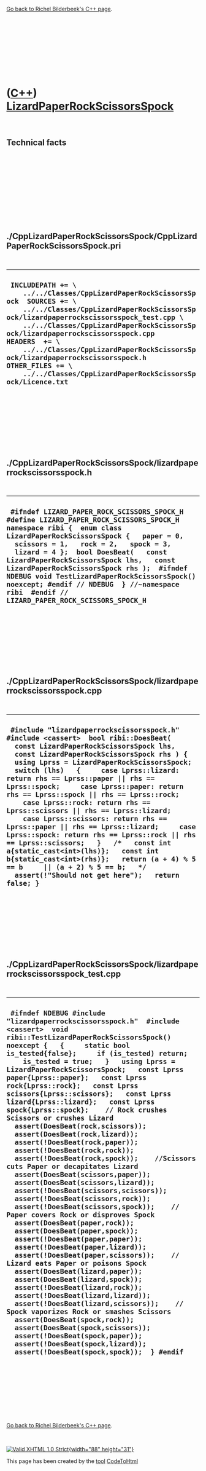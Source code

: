

[Go back to Richel Bilderbeek's C++ page](Cpp.htm).

 

 

 

 

 

([C++](Cpp.htm)) [LizardPaperRockScissorsSpock](CppLizardPaperRockScissorsSpock.htm)
====================================================================================

 

Technical facts
---------------

 

 

 

 

 

 

./CppLizardPaperRockScissorsSpock/CppLizardPaperRockScissorsSpock.pri
---------------------------------------------------------------------

 

  --------------------------------------------------------------------------------------------------------------------------------------------------------------------------------------------------------------------------------------------------------------------------------------------------------------------------------------------------------------------------------------------------------------------------------------------------
  ` INCLUDEPATH += \     ../../Classes/CppLizardPaperRockScissorsSpock  SOURCES += \     ../../Classes/CppLizardPaperRockScissorsSpock/lizardpaperrockscissorsspock_test.cpp \     ../../Classes/CppLizardPaperRockScissorsSpock/lizardpaperrockscissorsspock.cpp  HEADERS  += \     ../../Classes/CppLizardPaperRockScissorsSpock/lizardpaperrockscissorsspock.h  OTHER_FILES += \     ../../Classes/CppLizardPaperRockScissorsSpock/Licence.txt`
  --------------------------------------------------------------------------------------------------------------------------------------------------------------------------------------------------------------------------------------------------------------------------------------------------------------------------------------------------------------------------------------------------------------------------------------------------

 

 

 

 

 

./CppLizardPaperRockScissorsSpock/lizardpaperrockscissorsspock.h
----------------------------------------------------------------

 

  -----------------------------------------------------------------------------------------------------------------------------------------------------------------------------------------------------------------------------------------------------------------------------------------------------------------------------------------------------------------------------------------------------------------------------------------------------------------------------------------
  ` #ifndef LIZARD_PAPER_ROCK_SCISSORS_SPOCK_H #define LIZARD_PAPER_ROCK_SCISSORS_SPOCK_H  namespace ribi {  enum class LizardPaperRockScissorsSpock {   paper = 0,   scissors = 1,   rock = 2,   spock = 3,   lizard = 4 };  bool DoesBeat(   const LizardPaperRockScissorsSpock lhs,   const LizardPaperRockScissorsSpock rhs );  #ifndef NDEBUG void TestLizardPaperRockScissorsSpock() noexcept; #endif // NDEBUG  } //~namespace ribi  #endif // LIZARD_PAPER_ROCK_SCISSORS_SPOCK_H`
  -----------------------------------------------------------------------------------------------------------------------------------------------------------------------------------------------------------------------------------------------------------------------------------------------------------------------------------------------------------------------------------------------------------------------------------------------------------------------------------------

 

 

 

 

 

./CppLizardPaperRockScissorsSpock/lizardpaperrockscissorsspock.cpp
------------------------------------------------------------------

 

  --------------------------------------------------------------------------------------------------------------------------------------------------------------------------------------------------------------------------------------------------------------------------------------------------------------------------------------------------------------------------------------------------------------------------------------------------------------------------------------------------------------------------------------------------------------------------------------------------------------------------------------------------------------------------------------------------------------------------------------------------------------------------------------------------------------------------------------------
  ` #include "lizardpaperrockscissorsspock.h"  #include <cassert>  bool ribi::DoesBeat(   const LizardPaperRockScissorsSpock lhs,   const LizardPaperRockScissorsSpock rhs ) {   using Lprss = LizardPaperRockScissorsSpock;   switch (lhs)   {     case Lprss::lizard: return rhs == Lprss::paper || rhs == Lprss::spock;     case Lprss::paper: return rhs == Lprss::spock || rhs == Lprss::rock;     case Lprss::rock: return rhs == Lprss::scissors || rhs == Lprss::lizard;     case Lprss::scissors: return rhs == Lprss::paper || rhs == Lprss::lizard;     case Lprss::spock: return rhs == Lprss::rock || rhs == Lprss::scissors;   }   /*   const int a{static_cast<int>(lhs)};   const int b{static_cast<int>(rhs)};   return (a + 4) % 5 == b     || (a + 2) % 5 == b;   */   assert(!"Should not get here");   return false; }`
  --------------------------------------------------------------------------------------------------------------------------------------------------------------------------------------------------------------------------------------------------------------------------------------------------------------------------------------------------------------------------------------------------------------------------------------------------------------------------------------------------------------------------------------------------------------------------------------------------------------------------------------------------------------------------------------------------------------------------------------------------------------------------------------------------------------------------------------------

 

 

 

 

 

./CppLizardPaperRockScissorsSpock/lizardpaperrockscissorsspock\_test.cpp
------------------------------------------------------------------------

 

  --------------------------------------------------------------------------------------------------------------------------------------------------------------------------------------------------------------------------------------------------------------------------------------------------------------------------------------------------------------------------------------------------------------------------------------------------------------------------------------------------------------------------------------------------------------------------------------------------------------------------------------------------------------------------------------------------------------------------------------------------------------------------------------------------------------------------------------------------------------------------------------------------------------------------------------------------------------------------------------------------------------------------------------------------------------------------------------------------------------------------------------------------------------------------------------------------------------------------------------------------------------------------------------------------------------------------------------------------------------------------------------------------------------------------------------------------------------------------------------------------------------------------------------------------------------------------------------------------------------------------
  ` #ifndef NDEBUG #include "lizardpaperrockscissorsspock.h"  #include <cassert>  void ribi::TestLizardPaperRockScissorsSpock() noexcept {   {     static bool is_tested{false};     if (is_tested) return;     is_tested = true;   }   using Lprss = LizardPaperRockScissorsSpock;   const Lprss paper{Lprss::paper};   const Lprss rock{Lprss::rock};   const Lprss scissors{Lprss::scissors};   const Lprss lizard{Lprss::lizard};   const Lprss spock{Lprss::spock};    // Rock crushes Scissors or crushes Lizard   assert(DoesBeat(rock,scissors));   assert(DoesBeat(rock,lizard));    assert(!DoesBeat(rock,paper));   assert(!DoesBeat(rock,rock));   assert(!DoesBeat(rock,spock));    //Scissors cuts Paper or decapitates Lizard   assert(DoesBeat(scissors,paper));   assert(DoesBeat(scissors,lizard));   assert(!DoesBeat(scissors,scissors));   assert(!DoesBeat(scissors,rock));   assert(!DoesBeat(scissors,spock));    // Paper covers Rock or disproves Spock   assert(DoesBeat(paper,rock));   assert(DoesBeat(paper,spock));   assert(!DoesBeat(paper,paper));   assert(!DoesBeat(paper,lizard));   assert(!DoesBeat(paper,scissors));    // Lizard eats Paper or poisons Spock   assert(DoesBeat(lizard,paper));   assert(DoesBeat(lizard,spock));   assert(!DoesBeat(lizard,rock));   assert(!DoesBeat(lizard,lizard));   assert(!DoesBeat(lizard,scissors));    // Spock vaporizes Rock or smashes Scissors   assert(DoesBeat(spock,rock));   assert(DoesBeat(spock,scissors));   assert(!DoesBeat(spock,paper));   assert(!DoesBeat(spock,lizard));   assert(!DoesBeat(spock,spock));  } #endif`
  --------------------------------------------------------------------------------------------------------------------------------------------------------------------------------------------------------------------------------------------------------------------------------------------------------------------------------------------------------------------------------------------------------------------------------------------------------------------------------------------------------------------------------------------------------------------------------------------------------------------------------------------------------------------------------------------------------------------------------------------------------------------------------------------------------------------------------------------------------------------------------------------------------------------------------------------------------------------------------------------------------------------------------------------------------------------------------------------------------------------------------------------------------------------------------------------------------------------------------------------------------------------------------------------------------------------------------------------------------------------------------------------------------------------------------------------------------------------------------------------------------------------------------------------------------------------------------------------------------------------------

 

 

 

 

 

[Go back to Richel Bilderbeek's C++ page](Cpp.htm).



 

[![Valid XHTML 1.0 Strict](valid-xhtml10.png){width="88"
height="31"}](http://validator.w3.org/check?uri=referer)

This page has been created by the [tool](Tools.htm)
[CodeToHtml](ToolCodeToHtml.htm)
